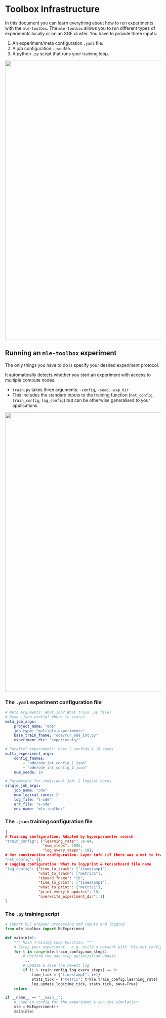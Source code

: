 # Toolbox Infrastructure

In this document you can learn everything about how to run experiments with the `mle-toolbox`. The `mle-toolbox` allows you to run different types of experiments locally or on an SGE cluster. You have to provide three inputs:

1. An experiment/meta configuration `.yaml` file.
2. A job configuration `.json`file.
3. A python `.py` script that runs your training loop.

<a href="toolbox-schematic.png"><img src="toolbox-schematic.png" width=900 align="center" /></a>


## Running an `mle-toolbox` experiment

The only things you have to do is specify your desired experiment protocol.

It automatically detects whether you start an experiment with access to multiple compute nodes.

- `train.py` takes three arguments: `-config`, `-seed`, `-exp_dir`
- This includes the standard inputs to the training function (`net_config`, `train_config`, `log_config`) but can be otherwise generalised to your applications.

<a href="toolbox-inputs.png"><img src="toolbox-inputs.png" width=900 align="center" /></a>

### The `.yaml` experiment configuration file

```yaml
# Meta Arguments: What job? What train .py file?
# Base .json config? Where to store?
meta_job_args:
    project_name: "ode"
    job_type: "multiple-experiments"
    base_train_fname: "ode/run_ode_int.py"
    experiment_dir: "experiments/"

# Parallel experiments: Over 2 configs & 10 seeds
multi_experiment_args:
    config_fnames:
        - "ode/ode_int_config_1.json"
        - "ode/ode_int_config_2.json"
    num_seeds: 10

# Parameters for individual job: 2 logical cores
single_job_args:
    job_name: "ode"
    num_logical_cores: 2
    log_file: "l-ode"
    err_file: "e-ode"
    env_name: "mle-toolbox"

```

### The `.json` training configuration file

```json
{
# Training configuration: Adapted by hyperparameter search
"train_config": {"learning_rate": 3e-04,
                 "num_steps": 1000,
                 "log_every_steps": 10},
# Net construction configuration: Layer info (if there was a net to train)
"net_config": {},
# Logging configuration: What to log/print & tensorboard file name
"log_config": {"time_to_track": ["timestamp1"],
               "what_to_track": ["metric1"],
               "tboard_fname": "tb",
               "time_to_print": ["timestamp1"],
               "what_to_print": ["metric1"],
               "print_every_k_updates": 10,
               "overwrite_experiment_dir": 1}
}

```

### The `.py` training script

```Python
# Import MLE wrapper processing cmd inputs and logging
from mle_toolbox import MLExperiment

def main(mle):
    """ Main Training Loop Function. """
    # Setup your experiment - e.g. build a network with `mle.net_config`
    for t in range(mle.train_config.num_steps):
        # Perform the one-step optimization update
        ...
        # Update & save the newest log
        if (i % train_config.log_every_steps) == 0:
            time_tick = {"timestamp1": t+1}
            stats_tick = {"metrix": t*mle.train_config.learning_rate}
            log.update_log(time_tick, stats_tick, save=True)
    return

if __name__ == "__main__":
    # Load in config for the experiment & run the simulation
    mle = MLExperiment()
    main(mle)
```
